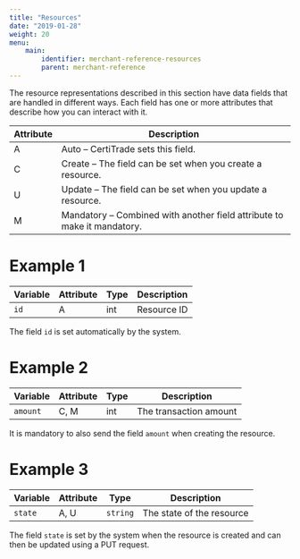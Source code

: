 ```yaml
---
title: "Resources"
date: "2019-01-28"
weight: 20
menu: 
    main:
        identifier: merchant-reference-resources
        parent: merchant-reference
---
```

The resource representations described in this section have data fields that are handled in different ways. Each field has one or more attributes that describe how you can interact with it.

| Attribute | Description |
|----|----|
| A | Auto – CertiTrade sets this field. |
| C | Create – The field can be set when you create a resource. |
| U | Update – The field can be set when you update a resource. |
| M | Mandatory – Combined with another field attribute to make it mandatory. |

# Example 1

| Variable | Attribute | Type | Description |
|----------|-----------|------|-------------|
| `id`     | A         | int  | Resource ID |

The field `id` is set automatically by the system.

# Example 2

| Variable | Attribute | Type | Description            |
|----------|-----------|------|------------------------|
| `amount` | C, M      | int  | The transaction amount |

It is mandatory to also send the field `amount` when creating the resource.

# Example 3

| Variable | Attribute | Type   | Description               |
|----------|-----------|--------|---------------------------|
| `state`  | A, U      | `string` | The state of the resource |

The field `state` is set by the system when the resource is created and can then be updated using a PUT request.